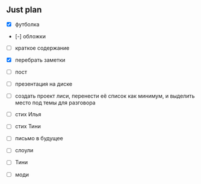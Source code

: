 ## Just plan
- [x] футболка
- [-] обложки
- [ ] краткое содержание 

- [x] перебрать заметки
- [ ] пост
- [ ] презентация на диске 
- [ ] создать проект лиси, перенести её список как минимум, и выделить место под темы для разговора
- [ ] стих Илья
- [ ] стих Тини
- [ ] письмо в будущее 
- [ ] слоули
- [ ] Тини
- [ ] моди

